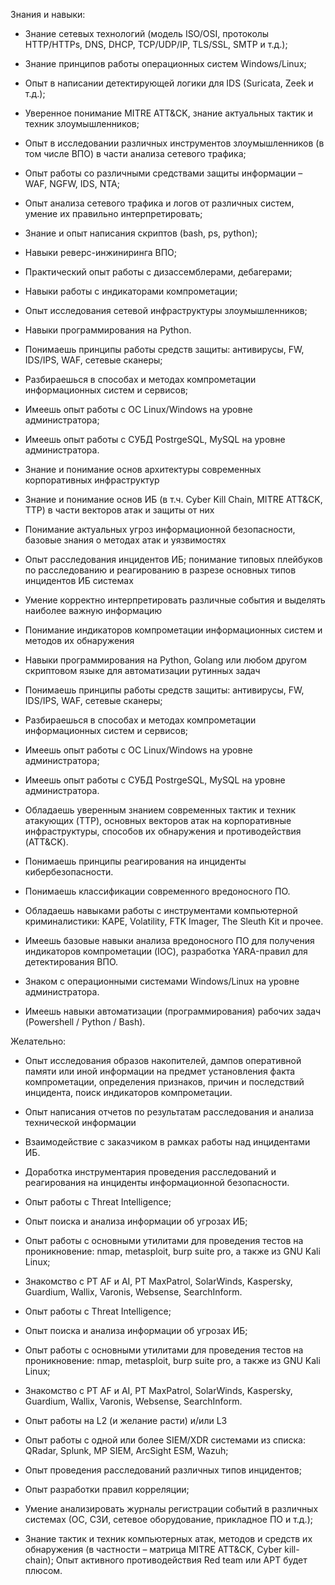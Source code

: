 Знания и навыки:

- Знание сетевых технологий (модель ISO/OSI, протоколы HTTP/HTTPs, DNS, DHCP, TCP/UDP/IP, TLS/SSL, SMTP и т.д.);
- Знание принципов работы операционных систем Windows/Linux;
- Опыт в написании детектирующей логики для IDS (Suricata, Zeek и т.д.);
- Уверенное понимание MITRE ATT&CK, знание актуальных тактик и техник злоумышленников;
- Опыт в исследовании различных инструментов злоумышленников
(в том числе ВПО) в части анализа сетевого трафика;
- Опыт работы со различными средствами защиты информации – WAF, NGFW, IDS, NTA;
- Опыт анализа сетевого трафика и логов от различных систем, умение их правильно интерпретировать;
- Знание и опыт написания скриптов (bash, ps, python);

- Навыки реверс-инжиниринга ВПО;
- Практический опыт работы с дизассемблерами, дебагерами;
- Навыки работы с индикаторами компрометации;
- Опыт исследования сетевой инфраструктуры злоумышленников;
- Навыки программирования на Python.

- Понимаешь принципы работы средств защиты: антивирусы, FW, IDS/IPS, WAF, сетевые сканеры;
- Разбираешься в способах и методах компрометации информационных систем и сервисов;
- Имеешь опыт работы с ОС Linux/Windows на уровне администратора;
- Имеешь опыт работы с СУБД PostrgeSQL, MySQL на уровне администратора.

- Знание и понимание основ архитектуры современных корпоративных инфраструктур
- Знание и понимание основ ИБ (в т.ч. Cyber Kill Chain, MITRE ATT&CK, TTP) в части векторов атак и защиты от них
- Понимание актуальных угроз информационной безопасности, базовые знания о методах атак и уязвимостях
- Опыт расследования инцидентов ИБ; понимание типовых плейбуков по расследованию и реагированию в разрезе основных типов инцидентов ИБ системах
- Умение корректно интерпретировать различные события и выделять наиболее важную информацию
- Понимание индикаторов компрометации информационных систем и методов их обнаружения
- Навыки программирования на Python, Golang или любом другом скриптовом языке для автоматизации рутинных задач

- Понимаешь принципы работы средств защиты: антивирусы, FW, IDS/IPS, WAF, сетевые сканеры;
- Разбираешься в способах и методах компрометации информационных систем и сервисов;
- Имеешь опыт работы с ОС Linux/Windows на уровне администратора;
- Имеешь опыт работы с СУБД PostrgeSQL, MySQL на уровне администратора.

- Обладаешь уверенным знанием современных тактик и техник атакующих (TTP), основных векторов атак на корпоративные инфраструктуры, способов их обнаружения и противодействия (ATT&CK).
- Понимаешь принципы реагирования на инциденты кибербезопасности.
- Понимаешь классификации современного вредоносного ПО.
- Обладаешь навыками работы с инструментами компьютерной криминалистики: KAPE, Volatility, FTK Imager, The Sleuth Kit и прочее.
- Имеешь базовые навыки анализа вредоносного ПО для получения индикаторов компрометации (IOC), разработка YARA-правил для детектирования ВПО.
- Знаком с операционными системами Windows/Linux на уровне администратора.
- Имеешь навыки автоматизации (программирования) рабочих задач (Powershell / Python / Bash).

Желательно:

- Опыт исследования образов накопителей, дампов оперативной памяти или иной информации на предмет установления факта компрометации, определения признаков, причин и последствий инцидента, поиск индикаторов компрометации.
- Опыт написания отчетов по результатам расследования и анализа технической информации
- Взаимодействие с заказчиком в рамках работы над инцидентами ИБ.
- Доработка инструментария проведения расследований и реагирования на инциденты информационной безопасности.
- Опыт работы с Threat Intelligence;
- Опыт поиска и анализа информации об угрозах ИБ;
- Опыт работы с основными утилитами для проведения тестов на проникновение: nmap, metasploit, burp suite pro, а также из GNU Kali Linux;
- Знакомство с PT AF и AI, PT MaxPatrol, SolarWinds, Kaspersky, Guardium, Wallix, Varonis, Websense, SearchInform.

- Опыт работы с Threat Intelligence;
- Опыт поиска и анализа информации об угрозах ИБ;
- Опыт работы с основными утилитами для проведения тестов на проникновение: nmap, metasploit, burp suite pro, а также из GNU Kali Linux;
- Знакомство с PT AF и AI, PT MaxPatrol, SolarWinds, Kaspersky, Guardium, Wallix, Varonis, Websense, SearchInform.

- Опыт работы на L2 (и желание расти) и/или L3
- Опыт работы с одной или более SIEM/XDR системами из списка: QRadar, Splunk, MP SIEM, ArcSight ESM, Wazuh;
- Опыт проведения расследований различных типов инцидентов;
- Опыт разработки правил корреляции;
- Умение анализировать журналы регистрации событий в различных системах (ОС, СЗИ, сетевое оборудование, прикладное ПО и т.д.);
- Знание тактик и техник компьютерных атак, методов и средств их обнаружения (в частности – матрица MITRE ATT&CK, Cyber kill-chain);
Опыт активного противодействия Red team или APT будет плюсом.



